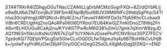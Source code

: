 $START$RXrR4IZDhgyDGuTNacCZAWtLLg0rbMCMziSvgrFXQr+8Zi/dQYbRLIjo9wBUiKd/ZM7zvrjBuY39FSm4ENpIBjfbul68UV39M6NIFc29tdqSgPlhjc54TInlus30r/qIhIngjURPQNcd+Bhj4EZ/oJTieuwIY4KH1FDa3z75jA5KhcCLxbaa9ViBn6CRDUgtHqZnoQAoRPa060l6DYRooi7EU64KwGjZ7mKtDnoZ78Wq2FnA8vrIELHOUGu8CaAj2nu/KYV4I0TPwRcM6G381uDmU7gmk7qXmrW8zgJDAQ11NESn1SkUcKsNcOW67kZ/pF1UYXNvhJGxsePIuPICNV8/oz3GPZ7FECV7gzdoKQ77QEIpVPQcgSst5GlwCLoOQDDLfw7djpeJ/Iq4y6B7BoH6kCvUHjBk+/yoIwFxyPri8KzOerZRjAFOry/0QCnl2egG25oDL4XgMoDqgSfZKQ==$END$